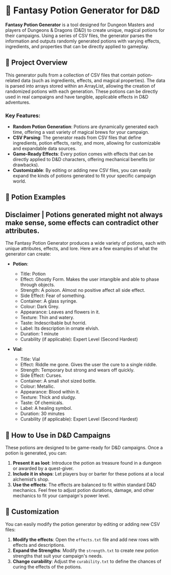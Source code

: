 # 🧪 Fantasy Potion Generator for D&D

**Fantasy Potion Generator** is a tool designed for Dungeon Masters and players of Dungeons & Dragons (D&D) to create unique, magical potions for their campaigns. Using a series of CSV files, the generator parses the information and outputs randomly generated potions with varying effects, ingredients, and properties that can be directly applied to gameplay.

## 📜 Project Overview

This generator pulls from a collection of CSV files that contain potion-related data (such as ingredients, effects, and magical properties). The data is parsed into arrays stored within an ArrayList, allowing the creation of randomized potions with each generation. These potions can be directly used in real campaigns and have tangible, applicable effects in D&D adventures.

### Key Features:
- **Random Potion Generation**: Potions are dynamically generated each time, offering a vast variety of magical brews for your campaign.
- **CSV Parsing**: The generator reads from CSV files that define ingredients, potion effects, rarity, and more, allowing for customizable and expandable data sources.
- **Game-Ready Effects**: Every potion comes with effects that can be directly applied to D&D characters, offering mechanical benefits (or drawbacks).
- **Customizable**: By editing or adding new CSV files, you can easily expand the kinds of potions generated to fit your specific campaign world.

## 🧪 Potion Examples

## Disclaimer | Potions generated might not always make sense, some effects can contradict other attributes.

The Fantasy Potion Generator produces a wide variety of potions, each with unique attributes, effects, and lore. Here are a few examples of what the generator can create:

- **Potion**:
    - Title: Potion
    - Effect: Ghostly Form. Makes the user intangible and able to phase through objects.
    - Strength: A poison. Almost no positive affect all side effect.
    - Side Effect: Fear of something.
    - Container: A glass syringe.
    - Colour: Dark Grey.
    - Appearance: Leaves and flowers in it.
    - Texture: Thin and watery.
    - Taste: Indescribable but horrid.
    - Label: Its description in ornate elvish.
    - Duration: 1 minute
    - Curability (if applicable): Expert Level (Second Hardest)

- **Vial**:
  - Title: Vial
  - Effect: Riddle me gone. Gives the user the cure to a single riddle.
  - Strength: Temporary but strong and wears off quickly.
  - Side Effect: Curses.
  - Container: A small shot sized bottle.
  - Colour: Metallic.
  - Appearance: Blood within it.
  - Texture: Thick and sludgy.
  - Taste: Of chemicals.
  - Label: A healing symbol.
  - Duration: 30 minutes
  - Curability (if applicable): Expert Level (Second Hardest)


## 📄 How to Use in D&D Campaigns

These potions are designed to be game-ready for D&D campaigns. Once a potion is generated, you can:

1. **Present it as loot**: Introduce the potion as treasure found in a dungeon or awarded by a quest-giver.
2. **Include it in shops**: Let players buy or barter for these potions at a local alchemist’s shop.
3. **Use the effects**: The effects are balanced to fit within standard D&D mechanics. Feel free to adjust potion durations, damage, and other mechanics to fit your campaign's power level.

## 🔄 Customization

You can easily modify the potion generator by editing or adding new CSV files:

1. **Modify the effects**: Open the `effects.txt` file and add new rows with effects and descriptions.
2. **Expand the Strengths**: Modify the `strength.txt` to create new potion strengths that suit your campaign's needs.
3. **Change curability**: Adjust the `curability.txt` to define the chances of curing the effects of the potions.
